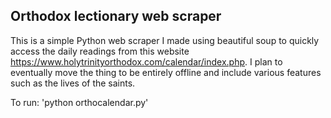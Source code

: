  Orthodox lectionary web scraper
-----------------------------------
This is a simple Python web scraper I made using beautiful soup to quickly access the daily readings from this website https://www.holytrinityorthodox.com/calendar/index.php. 
I plan to eventually move the thing to be entirely offline and include various features such as the lives of the saints.

To run:
'python orthocalendar.py'
